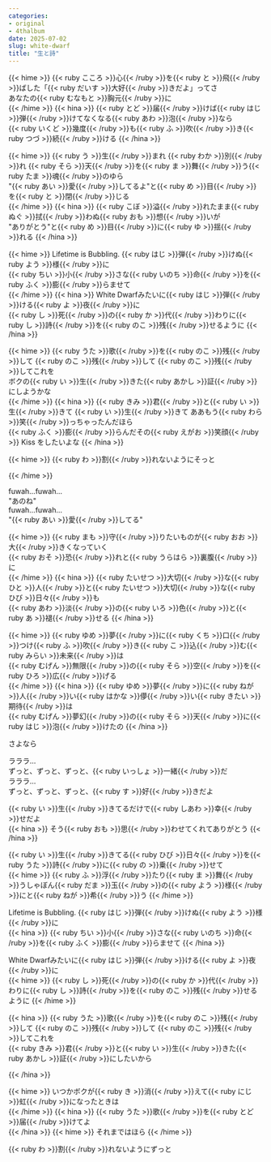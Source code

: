 ```yaml
---
categories:
- original
- 4thalbum
date: 2025-07-02
slug: white-dwarf
title: "生と詩"
---
```


{{< hime >}}
{{< ruby こころ >}}心{{< /ruby >}}を{{< ruby と >}}飛{{< /ruby >}}ばした「{{< ruby だいす >}}大好{{< /ruby >}}きだよ」ってさ  
あなたの{{< ruby むなもと >}}胸元{{< /ruby >}}に  
{{< /hime >}}
{{< hina >}}
{{< ruby とど >}}届{{< /ruby >}}けば{{< ruby はじ >}}弾{{< /ruby >}}けてなくなる{{< ruby あわ >}}泡{{< /ruby >}}なら  
{{< ruby いくど >}}幾度{{< /ruby >}}も{{< ruby ふ >}}吹{{< /ruby >}}き{{< ruby つづ >}}続{{< /ruby >}}ける
{{< /hina >}}

{{< hime >}}
{{< ruby う >}}生{{< /ruby >}}まれ {{< ruby わか >}}別{{< /ruby >}}れ {{< ruby そら >}}天{{< /ruby >}}を{{< ruby ま >}}舞{{< /ruby >}}う{{< ruby たま >}}魂{{< /ruby >}}のゆら  
"{{< ruby あい >}}愛{{< /ruby >}}してるよ"と{{< ruby め >}}目{{< /ruby >}}を{{< ruby と >}}閉{{< /ruby >}}じる  
{{< /hime >}}
{{< hina >}}
{{< ruby こぼ >}}溢{{< /ruby >}}れたまま{{< ruby ぬぐ >}}拭{{< /ruby >}}わぬ{{< ruby おも >}}想{{< /ruby >}}いが  
"ありがとう"と{{< ruby め >}}目{{< /ruby >}}に{{< ruby ゆ >}}揺{{< /ruby >}}れる
{{< /hina >}}

{{< hime >}}
Lifetime is Bubbling. {{< ruby はじ >}}弾{{< /ruby >}}けぬ{{< ruby よう >}}様{{< /ruby >}}に  
{{< ruby ちい >}}小{{< /ruby >}}さな{{< ruby いのち >}}命{{< /ruby >}}を{{< ruby ふく >}}膨{{< /ruby >}}らませて  
{{< /hime >}}
{{< hina >}}
White Dwarfみたいに{{< ruby はじ >}}弾{{< /ruby >}}ける{{< ruby よ >}}夜{{< /ruby >}}に  
{{< ruby し >}}死{{< /ruby >}}の{{< ruby か >}}代{{< /ruby >}}わりに{{< ruby し >}}詩{{< /ruby >}}を{{< ruby のこ >}}残{{< /ruby >}}せるように
{{< /hina >}}

{{< hime >}}
{{< ruby うた >}}歌{{< /ruby >}}を{{< ruby のこ >}}残{{< /ruby >}}して {{< ruby のこ >}}残{{< /ruby >}}して {{< ruby のこ >}}残{{< /ruby >}}してこれを  
ボクの{{< ruby い >}}生{{< /ruby >}}きた{{< ruby あかし >}}証{{< /ruby >}}にしようかな  
{{< /hime >}}
{{< hina >}}
{{< ruby きみ >}}君{{< /ruby >}}と{{< ruby い >}}生{{< /ruby >}}きて {{< ruby い >}}生{{< /ruby >}}きて ああもう{{< ruby わら >}}笑{{< /ruby >}}っちゃったんだほら  
{{< ruby ふく >}}膨{{< /ruby >}}らんだその{{< ruby えがお >}}笑顔{{< /ruby >}} Kiss をしたいよな
{{< /hina >}}

{{< hime >}}
{{< ruby わ >}}割{{< /ruby >}}れないようにそっと

{{< /hime >}}

fuwah...fuwah...  
"あのね"  
fuwah...fuwah...  
"{{< ruby あい >}}愛{{< /ruby >}}してる"  

{{< hime >}}
{{< ruby まも >}}守{{< /ruby >}}りたいものが{{< ruby おお >}}大{{< /ruby >}}きくなっていく  
{{< ruby おそ >}}恐{{< /ruby >}}れと{{< ruby うらはら >}}裏腹{{< /ruby >}}に  
{{< /hime >}}
{{< hina >}}
{{< ruby たいせつ >}}大切{{< /ruby >}}な{{< ruby ひと >}}人{{< /ruby >}}と{{< ruby たいせつ >}}大切{{< /ruby >}}な{{< ruby ひび >}}日々{{< /ruby >}}も  
{{< ruby あわ >}}淡{{< /ruby >}}の{{< ruby いろ >}}色{{< /ruby >}}と{{< ruby あ >}}褪{{< /ruby >}}せる
{{< /hina >}}

{{< hime >}}
{{< ruby ゆめ >}}夢{{< /ruby >}}に{{< ruby くち >}}口{{< /ruby >}}つけ{{< ruby ふ >}}吹{{< /ruby >}}き{{< ruby こ >}}込{{< /ruby >}}む{{< ruby みらい >}}未来{{< /ruby >}}は  
{{< ruby むげん >}}無限{{< /ruby >}}の{{< ruby そら >}}空{{< /ruby >}}を{{< ruby ひろ >}}広{{< /ruby >}}げる  
{{< /hime >}}
{{< hina >}}
{{< ruby ゆめ >}}夢{{< /ruby >}}に{{< ruby ねが >}}人{{< /ruby >}}い{{< ruby はかな >}}儚{{< /ruby >}}い{{< ruby きたい >}}期待{{< /ruby >}}は  
{{< ruby むげん >}}夢幻{{< /ruby >}}の{{< ruby そら >}}天{{< /ruby >}}に{{< ruby はじ >}}泡{{< /ruby >}}けたの
{{< /hina >}}

さよなら

ラララ…  
ずっと、ずっと、ずっと、{{< ruby いっしょ >}}一緒{{< /ruby >}}だ  
ラララ…  
ずっと、ずっと、ずっと、{{< ruby す >}}好{{< /ruby >}}きだよ  

{{< ruby い >}}生{{< /ruby >}}きてるだけで{{< ruby しあわ >}}幸{{< /ruby >}}せだよ  
{{< hina >}}
そう{{< ruby おも >}}思{{< /ruby >}}わせてくれてありがとう
{{< /hina >}}

{{< ruby い >}}生{{< /ruby >}}きてる{{< ruby ひび >}}日々{{< /ruby >}}を{{< ruby うた >}}詩{{< /ruby >}}に{{< ruby の >}}乗{{< /ruby >}}せて  
{{< hime >}}
{{< ruby ふ >}}浮{{< /ruby >}}たり{{< ruby ま >}}舞{{< /ruby >}}うしゃぼん{{< ruby だま >}}玉{{< /ruby >}}の{{< ruby よう >}}様{{< /ruby >}}にと{{< ruby ねが >}}希{{< /ruby >}}う
{{< /hime >}}

Lifetime is Bubbling. {{< ruby はじ >}}弾{{< /ruby >}}けぬ{{< ruby よう >}}様{{< /ruby >}}に  
{{< hina >}}
{{< ruby ちい >}}小{{< /ruby >}}さな{{< ruby いのち >}}命{{< /ruby >}}を{{< ruby ふく >}}膨{{< /ruby >}}らませて
{{< /hina >}}

White Dwarfみたいに{{< ruby はじ >}}弾{{< /ruby >}}ける{{< ruby よ >}}夜{{< /ruby >}}に  
{{< hime >}}
{{< ruby し >}}死{{< /ruby >}}の{{< ruby か >}}代{{< /ruby >}}わりに{{< ruby し >}}詩{{< /ruby >}}を{{< ruby のこ >}}残{{< /ruby >}}せるように
{{< /hime >}}

{{< hina >}}
{{< ruby うた >}}歌{{< /ruby >}}を{{< ruby のこ >}}残{{< /ruby >}}して {{< ruby のこ >}}残{{< /ruby >}}して {{< ruby のこ >}}残{{< /ruby >}}してこれを  
{{< ruby きみ >}}君{{< /ruby >}}と{{< ruby い >}}生{{< /ruby >}}きた{{< ruby あかし >}}証{{< /ruby >}}にしたいから

{{< /hina >}}

{{< hime >}}
いつかボクが{{< ruby き >}}消{{< /ruby >}}えて{{< ruby にじ >}}虹{{< /ruby >}}になったときは  
{{< /hime >}}
{{< hina >}}
{{< ruby うた >}}歌{{< /ruby >}}を{{< ruby とど >}}届{{< /ruby >}}けてよ  
{{< /hina >}}
{{< hime >}}
それまではほら
{{< /hime >}}

{{< ruby わ >}}割{{< /ruby >}}れないようにずっと
